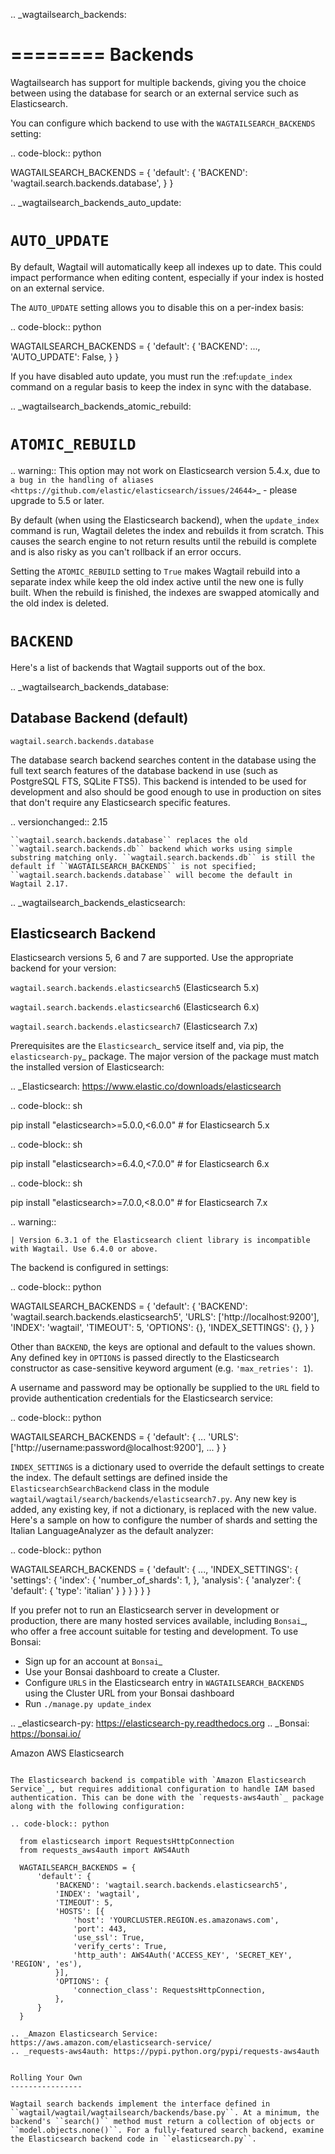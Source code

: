 
.. _wagtailsearch_backends:

========
Backends
========

Wagtailsearch has support for multiple backends, giving you the choice between using the database for search or an external service such as Elasticsearch.

You can configure which backend to use with the ``WAGTAILSEARCH_BACKENDS`` setting:

.. code-block:: python

  WAGTAILSEARCH_BACKENDS = {
      'default': {
          'BACKEND': 'wagtail.search.backends.database',
      }
  }


.. _wagtailsearch_backends_auto_update:

``AUTO_UPDATE``
===============

By default, Wagtail will automatically keep all indexes up to date. This could impact performance when editing content, especially if your index is hosted on an external service.

The ``AUTO_UPDATE`` setting allows you to disable this on a per-index basis:

.. code-block:: python

  WAGTAILSEARCH_BACKENDS = {
      'default': {
          'BACKEND': ...,
          'AUTO_UPDATE': False,
      }
  }

If you have disabled auto update, you must run the :ref:`update_index` command on a regular basis to keep the index in sync with the database.


.. _wagtailsearch_backends_atomic_rebuild:

``ATOMIC_REBUILD``
==================

.. warning::
    This option may not work on Elasticsearch version 5.4.x, due to `a bug in the handling of aliases <https://github.com/elastic/elasticsearch/issues/24644>`_ - please upgrade to 5.5 or later.

By default (when using the Elasticsearch backend), when the ``update_index`` command is run, Wagtail deletes the index and rebuilds it from scratch. This causes the search engine to not return results until the rebuild is complete and is also risky as you can't rollback if an error occurs.

Setting the ``ATOMIC_REBUILD`` setting to ``True`` makes Wagtail rebuild into a separate index while keep the old index active until the new one is fully built. When the rebuild is finished, the indexes are swapped atomically and the old index is deleted.

``BACKEND``
===========

Here's a list of backends that Wagtail supports out of the box.

.. _wagtailsearch_backends_database:

Database Backend (default)
--------------------------

``wagtail.search.backends.database``

The database search backend searches content in the database using the full text search features of the database backend in use (such as PostgreSQL FTS, SQLite FTS5).
This backend is intended to be used for development and also should be good enough to use in production on sites that don't require any Elasticsearch specific features.

.. versionchanged:: 2.15

    ``wagtail.search.backends.database`` replaces the old ``wagtail.search.backends.db`` backend which works using simple substring matching only. ``wagtail.search.backends.db`` is still the default if ``WAGTAILSEARCH_BACKENDS`` is not specified; ``wagtail.search.backends.database`` will become the default in Wagtail 2.17.


.. _wagtailsearch_backends_elasticsearch:

Elasticsearch Backend
---------------------

Elasticsearch versions 5, 6 and 7 are supported. Use the appropriate backend for your version:

``wagtail.search.backends.elasticsearch5`` (Elasticsearch 5.x)

``wagtail.search.backends.elasticsearch6`` (Elasticsearch 6.x)

``wagtail.search.backends.elasticsearch7`` (Elasticsearch 7.x)

Prerequisites are the `Elasticsearch`_ service itself and, via pip, the `elasticsearch-py`_ package. The major version of the package must match the installed version of Elasticsearch:

.. _Elasticsearch: https://www.elastic.co/downloads/elasticsearch

.. code-block:: sh

  pip install "elasticsearch>=5.0.0,<6.0.0"  # for Elasticsearch 5.x

.. code-block:: sh

  pip install "elasticsearch>=6.4.0,<7.0.0"  # for Elasticsearch 6.x

.. code-block:: sh

  pip install "elasticsearch>=7.0.0,<8.0.0"  # for Elasticsearch 7.x

.. warning::

    | Version 6.3.1 of the Elasticsearch client library is incompatible with Wagtail. Use 6.4.0 or above.


The backend is configured in settings:

.. code-block:: python

  WAGTAILSEARCH_BACKENDS = {
      'default': {
          'BACKEND': 'wagtail.search.backends.elasticsearch5',
          'URLS': ['http://localhost:9200'],
          'INDEX': 'wagtail',
          'TIMEOUT': 5,
          'OPTIONS': {},
          'INDEX_SETTINGS': {},
      }
  }

Other than ``BACKEND``, the keys are optional and default to the values shown. Any defined key in ``OPTIONS`` is passed directly to the Elasticsearch constructor as case-sensitive keyword argument (e.g. ``'max_retries': 1``).

A username and password may be optionally be supplied to the ``URL`` field to provide authentication credentials for the Elasticsearch service:

.. code-block:: python

  WAGTAILSEARCH_BACKENDS = {
      'default': {
          ...
          'URLS': ['http://username:password@localhost:9200'],
          ...
      }
  }

``INDEX_SETTINGS`` is a dictionary used to override the default settings to create the index. The default settings are defined inside the ``ElasticsearchSearchBackend`` class in the module ``wagtail/wagtail/search/backends/elasticsearch7.py``. Any new key is added, any existing key, if not a dictionary, is replaced with the new value. Here's a sample on how to configure the number of shards and setting the Italian LanguageAnalyzer as the default analyzer:

.. code-block:: python

  WAGTAILSEARCH_BACKENDS = {
      'default': {
          ...,
          'INDEX_SETTINGS': {
              'settings': {
                  'index': {
                      'number_of_shards': 1,
                  },
                  'analysis': {
                      'analyzer': {
                          'default': {
                              'type': 'italian'
                          }
                      }
                  }
              }
          }
      }

If you prefer not to run an Elasticsearch server in development or production, there are many hosted services available, including `Bonsai`_, who offer a free account suitable for testing and development. To use Bonsai:

-  Sign up for an account at `Bonsai`_
-  Use your Bonsai dashboard to create a Cluster.
-  Configure ``URLS`` in the Elasticsearch entry in ``WAGTAILSEARCH_BACKENDS`` using the Cluster URL from your Bonsai dashboard
-  Run ``./manage.py update_index``

.. _elasticsearch-py: https://elasticsearch-py.readthedocs.org
.. _Bonsai: https://bonsai.io/

Amazon AWS Elasticsearch
~~~~~~~~~~~~~~~~~~~~~~~~

The Elasticsearch backend is compatible with `Amazon Elasticsearch Service`_, but requires additional configuration to handle IAM based authentication. This can be done with the `requests-aws4auth`_ package along with the following configuration:

.. code-block:: python

  from elasticsearch import RequestsHttpConnection
  from requests_aws4auth import AWS4Auth

  WAGTAILSEARCH_BACKENDS = {
      'default': {
          'BACKEND': 'wagtail.search.backends.elasticsearch5',
          'INDEX': 'wagtail',
          'TIMEOUT': 5,
          'HOSTS': [{
              'host': 'YOURCLUSTER.REGION.es.amazonaws.com',
              'port': 443,
              'use_ssl': True,
              'verify_certs': True,
              'http_auth': AWS4Auth('ACCESS_KEY', 'SECRET_KEY', 'REGION', 'es'),
          }],
          'OPTIONS': {
              'connection_class': RequestsHttpConnection,
          },
      }
  }

.. _Amazon Elasticsearch Service: https://aws.amazon.com/elasticsearch-service/
.. _requests-aws4auth: https://pypi.python.org/pypi/requests-aws4auth


Rolling Your Own
----------------

Wagtail search backends implement the interface defined in ``wagtail/wagtail/wagtailsearch/backends/base.py``. At a minimum, the backend's ``search()`` method must return a collection of objects or ``model.objects.none()``. For a fully-featured search backend, examine the Elasticsearch backend code in ``elasticsearch.py``.

